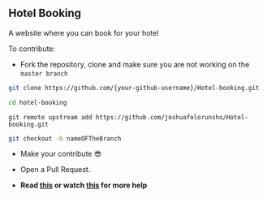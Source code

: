 ## Hotel Booking

A website where you can book for your hotel

To contribute:

- Fork the repository, clone and make sure you are not working on the `master branch`

```bash
git clone https://github.com/{your-github-username}/Hotel-booking.git
```

```bash
cd hotel-booking
```

```
git remote upstream add https://github.com/joshuafolorunsho/Hotel-booking.git
```

```bash
git checkout -b nameOFTheBranch
```

- Make your contribute 😎

- Open a Pull Request.

- **Read [this](https://help.github.com/en/articles/creating-a-pull-request-from-a-fork) or watch [this](https://www.youtube.com/watch?v=G1I3HF4YWEw) for more help**